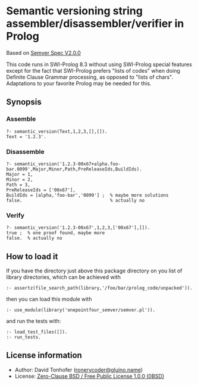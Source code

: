 # Semantic versioning string assembler/disassembler/verifier in Prolog

Based on [Semver Spec V2.0.0](https://semver.org/spec/v2.0.0.html)

This code runs in SWI-Prolog 8.3 without using SWI-Prolog special features 
except for the fact that SWI-Prolog prefers "lists of codes" when doing 
Definite Clause Grammar processing, as opposed to "lists of chars".
Adaptations to your favorite Prolog may be needed for this.

## Synopsis

### Assemble

```
?- semantic_version(Text,1,2,3,[],[]).
Text = '1.2.3'.
```

### Disassemble

```
?- semantic_version('1.2.3-00x67+alpha.foo-bar.0099',Major,Minor,Path,PreReleaseIds,BuildIds).
Major = 1,
Minor = 2,
Path = 3,
PreReleaseIds = ['00x67'],
BuildIds = [alpha,'foo-bar','0099'] ;  % maybe more solutions
false.                                 % actually no
```

### Verify

```
?- semantic_version('1.2.3-00x67',1,2,3,['00x67'],[]).
true ;  % one proof found, maybe more
false.  % actually no
```

## How to load it

If you have the directory just above this package directory on you list
of library directories, which can be achieved with

```
:- assertz(file_search_path(library,'/foo/bar/prolog_code/unpacked')).
```

then you can load this module with

```
:- use_module(library('onepointfour_semver/semver.pl')).
```

and run the tests with:

```
:- load_test_files([]).
:- run_tests.
```

## License information

- Author: David Tonhofer (ronerycoder@gluino.name) 
- License: [Zero-Clause BSD / Free Public License 1.0.0 (0BSD)](https://opensource.org/licenses/0BSD)

